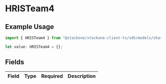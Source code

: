 # HRISTeam4

## Example Usage

```typescript
import { HRISTeam4 } from "@stackone/stackone-client-ts/sdk/models/shared";

let value: HRISTeam4 = {};
```

## Fields

| Field       | Type        | Required    | Description |
| ----------- | ----------- | ----------- | ----------- |